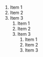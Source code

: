 1. Item 1
2. Item 2
3. Item 3
    1. Item 1
    2. Item 2
    3. Item 3
        1. Item 1
        2. Item 2
        3. Item 3
